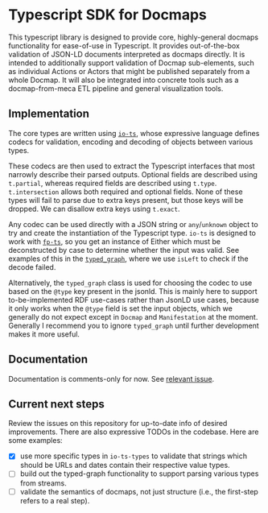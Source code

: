 # Typescript SDK for Docmaps

This typescript library is designed to provide core, highly-general docmaps
functionality for ease-of-use in Typescript. It provides out-of-the-box
validation of JSON-LD documents interpreted as docmaps directly. It is intended
to additionally support validation of Docmap sub-elements, such as individual
Actions or Actors that might be published separately from a whole Docmap. It
will also be integrated into concrete tools such as a docmap-from-meca ETL pipeline
and general visualization tools.

## Implementation

The core types are written using [`io-ts`](https://github.com/gcanti/io-ts), whose
expressive language defines codecs for validation, encoding and decoding of objects
between various types.

These codecs are then used to extract the Typescript interfaces that most narrowly
describe their parsed outputs. Optional fields are described using `t.partial`, whereas
required fields are described using `t.type`. `t.intersection` allows both required and
optional fields. None of these types will fail to parse due to extra keys present, but those
keys will be dropped. We can disallow extra keys using `t.exact`.

Any codec can be used directly with a JSON string or `any`/`unknown` object to try and
create the instantiation of the Typescript type. `io-ts` is designed to work with
[`fp-ts`](https://github.com/gcanti/fp-ts), so you get an instance of Either which must
be deconstructed by case to determine whether the input was valid. See examples of this
in the [`typed_graph`](/packages/ts-sdk/src/typed_graph.ts), where we use `isLeft` to check if the decode
failed.

Alternatively, the `typed_graph` class is used for choosing the codec to use based on the
`@type` key present in the jsonld. This is mainly here to support to-be-implemented RDF
use-cases rather than JsonLD use cases, because it only works when the `@type` field is set
the input objects, which we generally do not expect except in `Docmap` and `Manifestation`
at the moment. Generally I recommend you to ignore `typed_graph` until further development
makes it more useful.

## Documentation

Documentation is comments-only for now. See [relevant issue](https://github.com/Docmaps-Project/docmaps/issues/20).

## Current next steps

Review the issues on this repository for up-to-date info of desired improvements.
There are also expressive TODOs in the codebase.
Here are some examples:

- [x] use more specific types in `io-ts-types` to validate that strings which should
be URLs and dates contain their respective value types.
- [ ] build out the typed-graph functionality to support parsing various types from streams.
- [ ] validate the semantics of docmaps, not just structure (i.e., the first-step refers to a real step).
